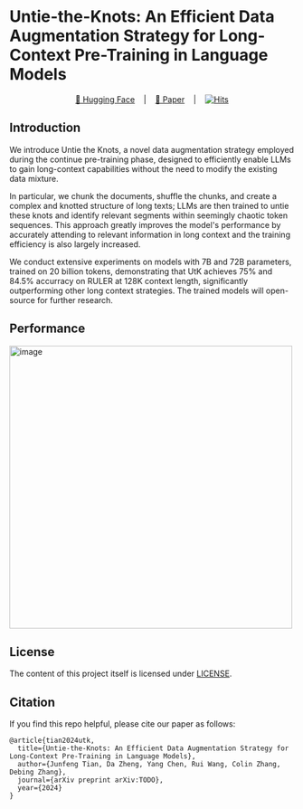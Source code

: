 # Untie-the-Knots: An Efficient Data Augmentation Strategy for Long-Context Pre-Training in Language Models

<div align="center">
    <a href="https://huggingface.co/collections/rgtjf/utk-66daf994ccff050369720281">🤗 Hugging Face</a>
    &nbsp&nbsp | &nbsp&nbsp
    <a href="https://arxiv.org/pdf/2409.04774">📑 Paper</a>
    &nbsp&nbsp | &nbsp&nbsp
    <a href="https://hits.seeyoufarm.com"><img src="https://hits.seeyoufarm.com/api/count/incr/badge.svg?url=https://github.com/rgtjf/Untie-the-Knots&count_bg=#E97EBA&title_bg=#555555&icon=&icon_color=#E7E7E7&title=visitors&edge_flat=false" alt="Hits"></a>
</div>

## Introduction

We introduce Untie the Knots, a novel data augmentation strategy employed during the continue pre-training phase, designed to efficiently enable LLMs to gain long-context capabilities without the need to modify the existing data mixture. 

In particular, we chunk the documents, shuffle the chunks, and create a complex and knotted structure of long texts; LLMs are then trained to untie these knots and identify relevant segments within seemingly chaotic token sequences. This approach greatly improves the model's performance by accurately attending to relevant information in long context and the training efficiency is also largely increased. 

We conduct extensive experiments on models with 7B and 72B parameters, trained on 20 billion tokens, demonstrating that UtK achieves 75% and 84.5% accurracy on RULER at 128K context length, significantly outperforming other long context strategies. The trained models will open-source for further research.

## Performance
<img width="500" alt="image" src="https://github.com/user-attachments/assets/f0fb52f7-9c4d-45fc-95f7-88d3f24ddc21">



## License

The content of this project itself is licensed under [LICENSE](LICENSE).


## Citation

If you find this repo helpful, please cite our paper as follows:

```
@article{tian2024utk,
  title={Untie-the-Knots: An Efficient Data Augmentation Strategy for Long-Context Pre-Training in Language Models},
  author={Junfeng Tian, Da Zheng, Yang Chen, Rui Wang, Colin Zhang, Debing Zhang},
  journal={arXiv preprint arXiv:TODO},
  year={2024}
}
```
